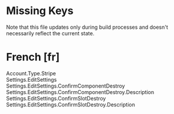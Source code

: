 # Missing Keys
Note that this file updates only during build processes and doesn't necessarily reflect the current state.

# French [fr]
Account.Type.Stripe  
Settings.EditSettings  
Settings.EditSettings.ConfirmComponentDestroy  
Settings.EditSettings.ConfirmComponentDestroy.Description  
Settings.EditSettings.ConfirmSlotDestroy  
Settings.EditSettings.ConfirmSlotDestroy.Description  

